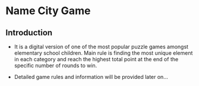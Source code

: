 # Name City Game

## Introduction

* It is a digital version of one of the most popular puzzle games amongst elementary school children. Main rule is finding the most unique element in each category and reach the highest total point at the end of the specific number of rounds to win.

* Detailed game rules and information will be provided later on... 